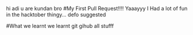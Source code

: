 hi adi u are kundan bro
#My First Pull Request!!!!
Yaaayyy I Had a lot of fun in the hacktober thingy...
defo suggested

#What we learnt
we learnt git gihub all stufff
